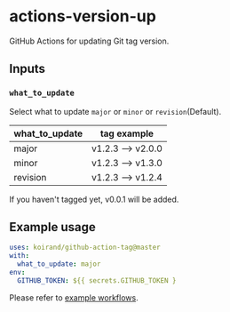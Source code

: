 actions-version-up
===

GitHub Actions for updating Git tag version.

## Inputs

### `what_to_update`

Select what to update `major` or `minor` or `revision`(Default).

|what_to_update|tag example|
|---|---|
|major|v1.2.3 --> v2.0.0|
|minor|v1.2.3 --> v1.3.0|
|revision|v1.2.3 --> v1.2.4|

If you haven't tagged yet, v0.0.1 will be added.

## Example usage

```yml
uses: koirand/github-action-tag@master
with:
  what_to_update: major
env:
  GITHUB_TOKEN: ${{ secrets.GITHUB_TOKEN }
```

Please refer to [example workflows](https://github.com/koirand/actions-version-up/tree/master/.github/workflows).
